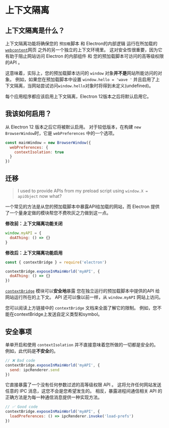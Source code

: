 # 上下文隔离

## 上下文隔离是什么？

上下文隔离功能将确保您的 `预加载`脚本 和 Electron的内部逻辑 运行在所加载的 [`webcontent`](../api/web-contents.md)网页 之外的另一个独立的上下文环境里。  这对安全性很重要，因为它有助于阻止网站访问 Electron 的内部组件 和 您的预加载脚本可访问的高等级权限的API 。

这意味着，实际上，您的预加载脚本访问的 `window` 对象**并不是**网站所能访问的对象。  例如，如果您在预加载脚本中设置 `window.hello = 'wave '` 并且启用了上下文隔离，当网站尝试访问`window.hello`对象时将得到未定义(undefined)。

每个应用程序都应该启用上下文隔离，Electron 12版本之后将默认启用它。

## 我该如何启用？

从 Electron 12 版本之后它将被默认启用。 对于较低版本，在构建 `new BrowserWindow`时，它是 `webPreferences` 中的一个选项。

```javascript
const mainWindow = new BrowserWindow({
  webPreferences: {
    contextIsolation: true
  }
})
```

## 迁移

> I used to provide APIs from my preload script using `window.X = apiObject` now what?

一个常见的方法是从您的预加载脚本中暴露API给加载的网站，而 Electron 提供了一个量身定做的模块帮您不费吹灰之力做到这一点。

**修改前：上下文隔离功能关闭**

```javascript
window.myAPI = {
  doAThing: () => {}
}
```

**修改后：上下文隔离功能启用**

```javascript
const { contextBridge } = require('electron')

contextBridge.exposeInMainWorld('myAPI', {
  doAThing: () => {}
})
```

[`contextBridge`](../api/context-bridge.md) 模块可以**安全地**暴露 您在独立运行的预加载脚本中提供的API 给 网站运行所在的上下文。 API 还可以像以前一样，从 `window.myAPI` 网站上访问。

您可以阅读上方链接中的 `contextBridge` 文档来全面了解它的限制。  例如，您不能在contextBridge上发送自定义类型和symbol。

## 安全事项

单单开启和使用 `contextIsolation` 并不直接意味着您所做的一切都是安全的。  例如，此代码是**不安全**的。

```javascript
// ❌ Bad code
contextBridge.exposeInMainWorld('myAPI', {
  send: ipcRenderer.send
})
```

它直接暴露了一个没有任何参数过滤的高等级权限 API 。 这将允许任何网站发送任意的 IPC 消息，这您不会是您希望发生的。 相反，暴露进程间通信相关 API 的正确方法是为每一种通信消息提供一种实现方法。

```javascript
// ✅ Good code
contextBridge.exposeInMainWorld('myAPI', {
  loadPreferences: () => ipcRenderer.invoke('load-prefs')
})
```
